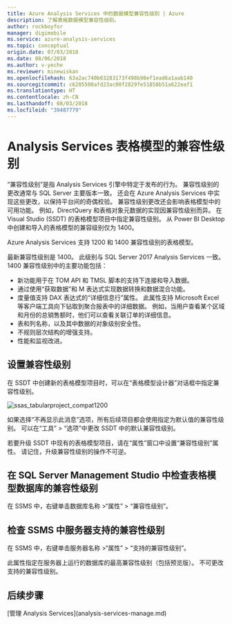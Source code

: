 ```yaml
---
title: Azure Analysis Services 中的数据模型兼容性级别 | Azure
description: 了解表格数据模型兼容性级别。
author: rockboyfor
manager: digimobile
ms.service: azure-analysis-services
ms.topic: conceptual
origin.date: 07/03/2018
ms.date: 08/06/2018
ms.author: v-yeche
ms.reviewer: minewiskan
ms.openlocfilehash: 63a2ac740b03283173f498b90ef1ead6a1aab140
ms.sourcegitcommit: c6205500afd23ac00f2829fe51858b51a622eaf1
ms.translationtype: HT
ms.contentlocale: zh-CN
ms.lasthandoff: 08/03/2018
ms.locfileid: "39487779"
---
```

# <a name="compatibility-level-for-analysis-services-tabular-models"></a>Analysis Services 表格模型的兼容性级别

“兼容性级别”是指 Analysis Services 引擎中特定于发布的行为。 兼容性级别的更改通常与 SQL Server 主要版本一致。 还会在 Azure Analysis Services 中实现这些更改，以保持平台间的奇偶校验。 兼容性级别更改还会影响表格模型中的可用功能。 例如，DirectQuery 和表格对象元数据的实现因兼容性级别而异。 在 Visual Studio (SSDT) 的表格模型项目中指定兼容性级别。 从 Power BI Desktop 中创建和导入的表格模型的兼容级别仅为 1400。

Azure Analysis Services 支持 1200 和 1400 兼容性级别的表格模型。 

最新兼容性级别是 1400。 此级别与 SQL Server 2017 Analysis Services 一致。 1400 兼容性级别中的主要功能包括：

*  新功能用于在 TOM API 和 TMSL 脚本的支持下连接和导入数据。 
*  通过使用“获取数据”和 M 表达式实现数据转换和数据混合功能。
*  度量值支持 DAX 表达式的“详细信息行”属性。 此属性支持 Microsoft Excel 等客户端工具向下钻取到聚合报表中的详细数据。 例如，当用户查看某个区域和月份的总销售额时，他们可以查看关联订单的详细信息。 
*  表和列名称，以及其中数据的对象级别安全性。
*  不规则层次结构的增强支持。
*  性能和监视改进。

## <a name="set-compatibility-level"></a>设置兼容性级别 
 在 SSDT 中创建新的表格模型项目时，可以在“表格模型设计器”对话框中指定兼容性级别。 

 ![ssas_tabularproject_compat1200](./media/analysis-services-compat-level/aas-tabularproject-compat.png)  

 如果选择“不再显示此消息”选项，所有后续项目都会使用指定为默认值的兼容性级别。 可以在“工具” > “选项”中更改 SSDT 中的默认兼容性级别。  

 若要升级 SSDT 中现有的表格模型项目，请在“属性”窗口中设置“兼容性级别”属性。 请记住，升级兼容性级别的操作不可逆。

## <a name="check-compatibility-level-for-a-tabular-model-database-in-sql-server-management-studio"></a>在 SQL Server Management Studio 中检查表格模型数据库的兼容性级别 
 在 SSMS 中，右键单击数据库名称 >“属性” > “兼容性级别”。  

## <a name="check-supported-compatibility-level-for-a-server-in-ssms"></a>检查 SSMS 中服务器支持的兼容性级别  
 在 SSMS 中，右键单击服务器名称 >“属性” > “支持的兼容性级别”。  

 此属性指定在服务器上运行的数据库的最高兼容性级别（包括预览版）。 不可更改支持的兼容性级别。  

## <a name="next-steps"></a>后续步骤
  <!-- Not Available on [Create a model in Azure portal](analysis-services-create-model-portal.md)--> [管理 Analysis Services](analysis-services-manage.md)
  
<!--Update_Description: update meta properties, wording update -->